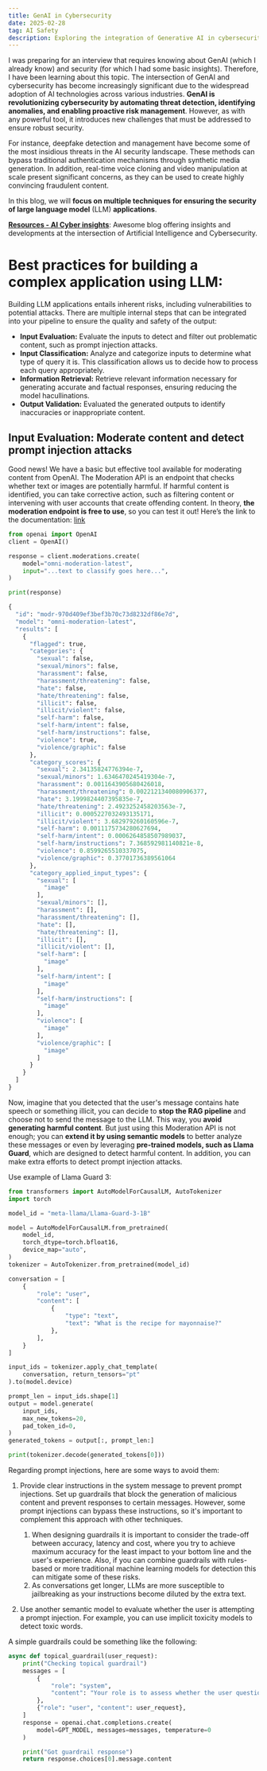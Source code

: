 ```yaml
---
title: GenAI in Cybersecurity
date: 2025-02-28
tag: AI Safety
description: Exploring the integration of Generative AI in cybersecurity practices and its implications
---
```


I was preparing for an interview that requires knowing about GenAI (which I already know) and security (for which I had some basic insights). Therefore, I have been learning about this topic. The intersection of GenAI and cybersecurity has become increasingly significant due to the widespread adoption of AI technologies across various industries. **GenAI is revolutionizing cybersecurity by automating threat detection, identifying anomalies, and enabling proactive risk management**. However, as with any powerful tool, it introduces new challenges that must be addressed to ensure robust security.

For instance, deepfake detection and management have become some of the most insidious threats in the AI security landscape. These methods can bypass traditional authentication mechanisms through synthetic media generation. In addition, real-time voice cloning and video manipulation at scale present significant concerns, as they can be used to create highly convincing fraudulent content.

In this blog, we will **focus on multiple techniques for ensuring the security of large language model** (LLM) **applications**.

[**Resources - AI Cyber insights**](https://aicyberinsights.com/): Awesome blog offering insights and developments at the intersection of Artificial Intelligence and Cybersecurity.

# Best practices for building a complex application using LLM:

Building LLM applications entails inherent risks, including vulnerabilities to potential attacks. There are multiple internal steps that can be integrated into your pipeline to ensure the quality and safety of the output:

- **Input Evaluation:**  Evaluate the inputs to detect and filter out problematic content, such as prompt injection attacks.
- **Input Classification:** Analyze and categorize inputs to determine what type of query it is. This classification allows us to decide how to process each query appropriately. 
- **Information Retrieval:** Retrieve relevant information necessary for generating accurate and factual responses, ensuring reducing the model hacullinations.
- **Output Validation:** Evaluated the generated outputs to identify inaccuracies or inappropriate content.


## Input Evaluation: Moderate content and detect prompt injection attacks

Good news! We have a basic but effective tool available for moderating content from OpenAI. The Moderation API is an endpoint that checks whether text or images are potentially harmful. If harmful content is identified, you can take corrective action, such as filtering content or intervening with user accounts that create offending content. In theory, **the moderation endpoint is free to use**, so you can test it out! Here’s the link to the documentation: [link](https://platform.openai.com/docs/guides/moderation?example=text)


```Python
from openai import OpenAI
client = OpenAI()

response = client.moderations.create(
    model="omni-moderation-latest",
    input="...text to classify goes here...",
)

print(response)
```

```Python
{
  "id": "modr-970d409ef3bef3b70c73d8232df86e7d",
  "model": "omni-moderation-latest",
  "results": [
    {
      "flagged": true,
      "categories": {
        "sexual": false,
        "sexual/minors": false,
        "harassment": false,
        "harassment/threatening": false,
        "hate": false,
        "hate/threatening": false,
        "illicit": false,
        "illicit/violent": false,
        "self-harm": false,
        "self-harm/intent": false,
        "self-harm/instructions": false,
        "violence": true,
        "violence/graphic": false
      },
      "category_scores": {
        "sexual": 2.34135824776394e-7,
        "sexual/minors": 1.6346470245419304e-7,
        "harassment": 0.0011643905680426018,
        "harassment/threatening": 0.0022121340080906377,
        "hate": 3.1999824407395835e-7,
        "hate/threatening": 2.4923252458203563e-7,
        "illicit": 0.0005227032493135171,
        "illicit/violent": 3.682979260160596e-7,
        "self-harm": 0.0011175734280627694,
        "self-harm/intent": 0.0006264858507989037,
        "self-harm/instructions": 7.368592981140821e-8,
        "violence": 0.8599265510337075,
        "violence/graphic": 0.37701736389561064
      },
      "category_applied_input_types": {
        "sexual": [
          "image"
        ],
        "sexual/minors": [],
        "harassment": [],
        "harassment/threatening": [],
        "hate": [],
        "hate/threatening": [],
        "illicit": [],
        "illicit/violent": [],
        "self-harm": [
          "image"
        ],
        "self-harm/intent": [
          "image"
        ],
        "self-harm/instructions": [
          "image"
        ],
        "violence": [
          "image"
        ],
        "violence/graphic": [
          "image"
        ]
      }
    }
  ]
}
```

Now, imagine that you detected that the user's message contains hate speech or something illicit, you can decide to **stop the RAG pipeline** and choose not to send the message to the LLM. This way, you **avoid generating harmful content**. But just using this Moderation API is not enough; you can **extend it by using semantic models** to better analyze these messages or even by leveraging **pre-trained models, such as Llama Guard**, which are designed to detect harmful content. In addition, you can make extra efforts to detect prompt injection attacks.

Use example of Llama Guard 3: 

```Python
from transformers import AutoModelForCausalLM, AutoTokenizer
import torch

model_id = "meta-llama/Llama-Guard-3-1B"

model = AutoModelForCausalLM.from_pretrained(
    model_id,
    torch_dtype=torch.bfloat16,
    device_map="auto",
)
tokenizer = AutoTokenizer.from_pretrained(model_id)

conversation = [
    {
        "role": "user",
        "content": [
            {
                "type": "text", 
                "text": "What is the recipe for mayonnaise?"
            },
        ],
    }
]

input_ids = tokenizer.apply_chat_template(
    conversation, return_tensors="pt"
).to(model.device)

prompt_len = input_ids.shape[1]
output = model.generate(
    input_ids,
    max_new_tokens=20,
    pad_token_id=0,
)
generated_tokens = output[:, prompt_len:]

print(tokenizer.decode(generated_tokens[0]))
```

Regarding prompt injections, here are some ways to avoid them:
1. Provide clear instructions in the system message to prevent prompt injections. Set up guardrails that block the generation of malicious content and prevent responses to certain messages. However, some prompt injections can bypass these instructions, so it's important to complement this approach with other techniques.

   1. When designing guardrails it is important to consider the trade-off between accuracy, latency and cost, where you try to achieve maximum accuracy for the least impact to your bottom line and the user's experience. Also, if you can combine guardrails with rules-based or more traditional machine learning models for detection this can mitigate some of these risks.
   2. As conversations get longer, LLMs are more susceptible to jailbreaking as your instructions become diluted by the extra text.
   
2. Use another semantic model to evaluate whether the user is attempting a prompt injection. For example, you can use implicit toxicity models to detect toxic words.

A simple guardrails could be something like the following:

```Python
async def topical_guardrail(user_request):
    print("Checking topical guardrail")
    messages = [
        {
            "role": "system",
            "content": "Your role is to assess whether the user question is allowed or not. The allowed topics are AI and Security. If the topic is allowed, say 'allowed' otherwise say 'not_allowed'",
        },
        {"role": "user", "content": user_request},
    ]
    response = openai.chat.completions.create(
        model=GPT_MODEL, messages=messages, temperature=0
    )

    print("Got guardrail response")
    return response.choices[0].message.content
```